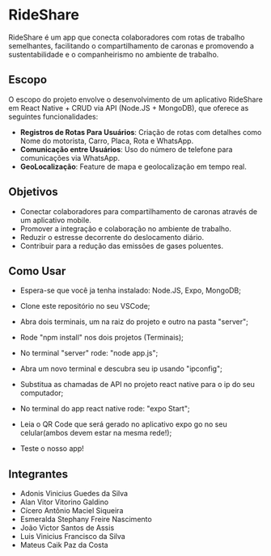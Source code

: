 # RideShare

RideShare é um app que conecta colaboradores com rotas de trabalho semelhantes, facilitando o compartilhamento de caronas e promovendo a sustentabilidade e o companheirismo no ambiente de trabalho.

## Escopo

O escopo do projeto envolve o desenvolvimento de um aplicativo RideShare em React Native + CRUD via API (Node.JS + MongoDB), que oferece as seguintes funcionalidades:

- **Registros de Rotas Para Usuários**: Criação de rotas com detalhes como Nome do motorista, Carro, Placa, Rota e WhatsApp.
- **Comunicação entre Usuários**: Uso do número de telefone para comunicações via WhatsApp.
- **GeoLocalização**: Feature de mapa e geolocalização em tempo real.

## Objetivos

- Conectar colaboradores para compartilhamento de caronas através de um aplicativo mobile.
- Promover a integração e colaboração no ambiente de trabalho.
- Reduzir o estresse decorrente do deslocamento diário.
- Contribuir para a redução das emissões de gases poluentes.

## Como Usar

- Espera-se que você ja tenha instalado: Node.JS, Expo, MongoDB;
- Clone este repositório no seu VSCode;
- Abra dois terminais, um na raiz do projeto e outro na pasta "server";
- Rode "npm install" nos dois projetos (Terminais);
- No terminal "server" rode: "node app.js";

- Abra um novo terminal e descubra seu ip usando "ipconfig";
- Substitua as chamadas de API no projeto react native para o ip do seu computador;

- No terminal do app react native rode: "expo Start";
- Leia o QR Code que será gerado no aplicativo expo go no seu celular(ambos devem estar na mesma rede!);
- Teste o nosso app!

## Integrantes

- Adonis Vinicius Guedes da Silva
- Alan Vitor Vitorino Galdino
- Cícero Antônio Maciel Siqueira
- Esmeralda Stephany Freire Nascimento
- João Victor Santos de Assis
- Luis Vinicius Francisco da Silva
- Mateus Caik Paz da Costa

